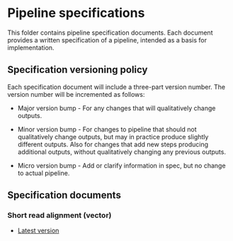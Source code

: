 # Pipeline specifications

This folder contains pipeline specification documents. Each document
provides a written specification of a pipeline, intended as a basis
for implementation.


## Specification versioning policy

Each specification document will include a three-part version
number. The version number will be incremented as follows:

* Major version bump - For any changes that will qualitatively change
  outputs.

* Minor version bump - For changes to pipeline that should not
  qualitatively change outputs, but may in practice produce slightly
  different outputs. Also for changes that add new steps producing
  additional outputs, without qualitatively changing any previous
  outputs.

* Micro version bump - Add or clarify information in spec, but no
  change to actual pipeline.


## Specification documents

### Short read alignment (vector)

* [Latest version](short-read-alignment-vector.md)
